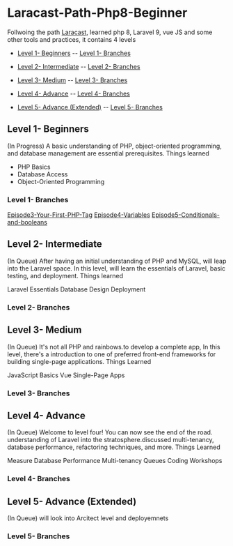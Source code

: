 # Laracast-Path-Php8-Beginner
Follwoing the  path [Laracast](https://laracasts.com/path), learned php 8, Laravel 9, vue JS and some other tools and practices, it contains 4 levels

- [Level 1- Beginners](#level-1--beginners)
-- [Level 1- Branches](#level-1--branches)

- [Level 2- Intermediate](#level-2--intermediate)
-- [Level 2- Branches](#level-2--branches)

- [Level 3- Medium](#level-3--medium)
-- [Level 3- Branches](#level-3--branches)

- [Level 4- Advance](#level-4--advance)
-- [Level 4- Branches](#level-4--branches)

- [Level 5- Advance (Extended)](#level-5--advance-extended)
-- [Level 5- Branches](#level-5--branches)

## Level 1- Beginners
(In Progress)
A basic understanding of PHP, object-oriented programming, and database management are essential prerequisites.
Things learned

- PHP Basics
- Database Access
- Object-Oriented Programming

### Level 1- Branches
 [Episode3-Your-First-PHP-Tag](https://github.com/jd00738/Laracast-Path-Php8-Beginner/tree/Episode3-Your-First-PHP-Tag)
 [Episode4-Variables]()
 [Episode5-Conditionals-and-booleans]()

## Level 2- Intermediate
(In Queue)
After having an initial understanding of PHP and MySQL, will leap into the Laravel space. In this level, will learn the essentials of Laravel, basic testing, and deployment.
Things learned

Laravel Essentials
Database Design
Deployment

### Level 2- Branches

## Level 3- Medium
(In Queue)
It's not all PHP and rainbows.to develop a complete app, In this level, there's a introduction to one of preferred front-end frameworks for building single-page applications.
Things Learned

JavaScript Basics
Vue
Single-Page Apps

### Level 3- Branches

## Level 4- Advance
(In Queue)
Welcome to level four! You can now see the end of the road.  understanding of Laravel into the stratosphere.discussed multi-tenancy, database performance, refactoring techniques, and more.
Things Learned

Measure Database Performance
Multi-tenancy
Queues
Coding Workshops

### Level 4- Branches

## Level 5- Advance (Extended)
(In Queue)
will look into Arcitect level and deployemnets
### Level 5- Branches
